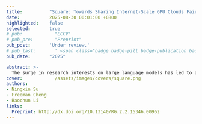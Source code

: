 ```yaml
---
title:          "Square: Towards Sharing Internet-Scale GPU Clouds Fairly and Efficiently"
date:           2025-08-30 00:01:00 +0800
highlighted:    false
selected:       true
# pub:            "ECCV"
# pub_pre:        "Preprint"
pub_post:       'Under review.'
# pub_last:       ' <span class="badge badge-pill badge-publication badge-success">Spotlight</span>'
pub_date:       "2025"

abstract: >-
  The surge in research interests on large language models has led to a significant increase in the demand for GPU computing power, and users increasingly lease GPUs from cloud service providers across multiple datacenters, due to exorbitant costs and limited availability when acquiring high-end GPUs. As multiple users share GPU-powered servers hosted by multiple datacenters in the cloud to train their models, network traffic from their training workloads shares the same inter-datacenter network topology across the Internet, which is often suboptimal with respect to both bandwidth utilization and fairness across the users. In this paper, we design and implement Square, a new system framework that allows multiple users to share the inter-datacenter network topology fairly and efficiently. Square is theoretically sound, as it is built upon the rigorous yet surprising formulation of a linear optimization problem based on the mathematical theory of network coding, and the solution of such a problem constitutes a complete and optimal plan of fairly routing and transmitting traffic in the inter-datacenter network. We have evaluated our implementation of Square using an experimental testbed with our own real-world highly performant implementation developed from scratch using the Rust programming language, and show that it has outperformed competing alternatives by a substantial margin.
cover:            /assets/images/covers/square.png
authors:
- Ningxin Su
- Freeman Cheng
- Baochun Li
links:
  Preprint: http://dx.doi.org/10.13140/RG.2.2.15346.00962
---
```

